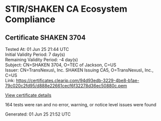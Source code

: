 # STIR/SHAKEN CA Ecosystem Compliance

## Certificate SHAKEN 3704

Tested At: 01 Jun 25 21:44 UTC\
Initial Validity Period: 7 day(s)\
Remaining Validity Period: -4 day(s)\
Subject: CN=SHAKEN 3704, O=TEC of Jackson, C=US\
Issuer: CN=TransNexus\\, Inc. SHAKEN Issuing CA5, O=TransNexus\\, Inc., C=US\
Link: https://certificates.clearip.com/94d93edb-3229-4be8-b1ae-79c020c2fd95/d888e22661cecf6f32278d36ec50880c.pem

[View certificate details](https://x509.io/?cert=MIICzjCCAnSgAwIBAgIQUVC2W97uccuq2kMEI6tFITAKBggqhkjOPQQDAjBWMQswCQYDVQQGEwJVUzEZMBcGA1UEChMQVHJhbnNOZXh1cywgSW5jLjEsMCoGA1UEAxMjVHJhbnNOZXh1cywgSW5jLiBTSEFLRU4gSXNzdWluZyBDQTUwHhcNMjUwNTIxMTUyNjA3WhcNMjUwNTI4MTUyNjA2WjA8MQswCQYDVQQGEwJVUzEXMBUGA1UEChMOVEVDIG9mIEphY2tzb24xFDASBgNVBAMTC1NIQUtFTiAzNzA0MFkwEwYHKoZIzj0CAQYIKoZIzj0DAQcDQgAErbjgA7DxZZh1C53Je3YMcFIES92rjIUJ4oPSTQrFYzDQuUOJ%2FtvRB7ZzYA4cmdAz%2BHf0%2B9tUlFwZWULOY8LcRKOCATwwggE4MAwGA1UdEwEB%2FwQCMAAwDgYDVR0PAQH%2FBAQDAgeAMB0GA1UdDgQWBBRmzwLDorV2cAGQ4DhiSW9h18t%2BcDAfBgNVHSMEGDAWgBTaALOH%2BII%2Fv7oiomRjtfYvzI51yjAXBgNVHSAEEDAOMAwGCmCGSAGG%2FwkBAQQwgaYGA1UdHwSBnjCBmzCBmKA6oDiGNmh0dHBzOi8vYXV0aGVudGljYXRlLWFwaS5pY29uZWN0aXYuY29tL2Rvd25sb2FkL3YxL2NybKJapFgwVjEUMBIGA1UEBwwLQnJpZGdld2F0ZXIxCzAJBgNVBAgMAk5KMRMwEQYDVQQDDApTVEktUEEgQ1JMMQswCQYDVQQGEwJVUzEPMA0GA1UECgwGU1RJLVBBMBYGCCsGAQUFBwEaBAowCKAGFgQzNzA0MAoGCCqGSM49BAMCA0gAMEUCID%2BRmFWMYPktaP5ChmAEm9tS69HrviisMopitiuoM1ToAiEA9JAdVRhNxtG4fmgQ80OvGa8IXqYUFy3CLkWiW0EpwwA%3D)

164 tests were ran and no error, warning, or notice level issues were found


Generated: 01 Jun 25 21:52 UTC